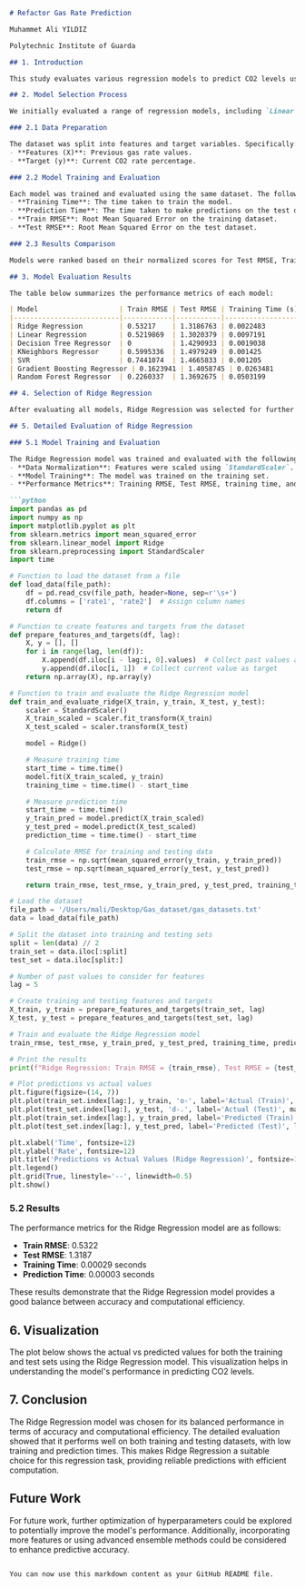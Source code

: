 

```markdown
# Refactor Gas Rate Prediction

Muhammet Ali YILDIZ  

Polytechnic Institute of Guarda  

## 1. Introduction

This study evaluates various regression models to predict CO2 levels using gas data. The objective is to identify the best-performing model based on both accuracy and computational efficiency, and then provide a detailed evaluation of the selected model.

## 2. Model Selection Process

We initially evaluated a range of regression models, including `Linear Regression`, `Ridge Regression`, `Lasso Regression`, `ElasticNet`, `Decision Tree Regressor`, `Random Forest Regressor`, `Gradient Boosting Regressor`, `KNeighbors Regressor`, `SVR`, and `MLP Regressor`. The selection process involved the following steps:

### 2.1 Data Preparation

The dataset was split into features and target variables. Specifically:  
- **Features (X)**: Previous gas rate values.  
- **Target (y)**: Current CO2 rate percentage.

### 2.2 Model Training and Evaluation

Each model was trained and evaluated using the same dataset. The following metrics were computed for each model:  
- **Training Time**: The time taken to train the model.  
- **Prediction Time**: The time taken to make predictions on the test dataset.  
- **Train RMSE**: Root Mean Squared Error on the training dataset.  
- **Test RMSE**: Root Mean Squared Error on the test dataset.

### 2.3 Results Comparison

Models were ranked based on their normalized scores for Test RMSE, Training Time, and Prediction Time. The normalization ensured that each metric contributed equally to the final score.

## 3. Model Evaluation Results

The table below summarizes the performance metrics of each model:

| Model                    | Train RMSE | Test RMSE | Training Time (s) | Prediction Time (s) | Total Score |
|--------------------------|------------|-----------|--------------------|---------------------|-------------|
| Ridge Regression         | 0.53217    | 1.3186763 | 0.0022483          | 0.0000345           | 0.943471    |
| Linear Regression        | 0.5219869  | 1.3020379 | 0.0097191          | 0.0000732           | 1.101468    |
| Decision Tree Regressor  | 0          | 1.4290933 | 0.0019038          | 0.0002683           | 1.135255    |
| KNeighbors Regressor     | 0.5995336  | 1.4979249 | 0.001425           | 0.0003171           | 1.197739    |
| SVR                      | 0.7441074  | 1.4665833 | 0.001205           | 0.0008995           | 1.483654    |
| Gradient Boosting Regressor | 0.1623941 | 1.4058745 | 0.0263481          | 0.0004165           | 1.684677    |
| Random Forest Regressor  | 0.2260337  | 1.3692675 | 0.0503199          | 0.0018716           | 2.91411     |

## 4. Selection of Ridge Regression

After evaluating all models, Ridge Regression was selected for further evaluation due to its balanced performance in terms of accuracy and computational efficiency. The Ridge Regression model demonstrated competitive RMSE values while maintaining low training and prediction times.

## 5. Detailed Evaluation of Ridge Regression

### 5.1 Model Training and Evaluation

The Ridge Regression model was trained and evaluated with the following steps:
- **Data Normalization**: Features were scaled using `StandardScaler`.
- **Model Training**: The model was trained on the training set.
- **Performance Metrics**: Training RMSE, Test RMSE, training time, and prediction time were calculated.

```python
import pandas as pd
import numpy as np
import matplotlib.pyplot as plt
from sklearn.metrics import mean_squared_error
from sklearn.linear_model import Ridge
from sklearn.preprocessing import StandardScaler
import time

# Function to load the dataset from a file
def load_data(file_path):
    df = pd.read_csv(file_path, header=None, sep=r'\s+')
    df.columns = ['rate1', 'rate2']  # Assign column names
    return df

# Function to create features and targets from the dataset
def prepare_features_and_targets(df, lag):
    X, y = [], []
    for i in range(lag, len(df)):
        X.append(df.iloc[i - lag:i, 0].values)  # Collect past values as features
        y.append(df.iloc[i, 1])  # Collect current value as target
    return np.array(X), np.array(y)

# Function to train and evaluate the Ridge Regression model
def train_and_evaluate_ridge(X_train, y_train, X_test, y_test):
    scaler = StandardScaler()
    X_train_scaled = scaler.fit_transform(X_train)
    X_test_scaled = scaler.transform(X_test)

    model = Ridge()

    # Measure training time
    start_time = time.time()
    model.fit(X_train_scaled, y_train)
    training_time = time.time() - start_time

    # Measure prediction time
    start_time = time.time()
    y_train_pred = model.predict(X_train_scaled)
    y_test_pred = model.predict(X_test_scaled)
    prediction_time = time.time() - start_time

    # Calculate RMSE for training and testing data
    train_rmse = np.sqrt(mean_squared_error(y_train, y_train_pred))
    test_rmse = np.sqrt(mean_squared_error(y_test, y_test_pred))

    return train_rmse, test_rmse, y_train_pred, y_test_pred, training_time, prediction_time

# Load the dataset
file_path = '/Users/mali/Desktop/Gas_dataset/gas_datasets.txt'
data = load_data(file_path)

# Split the dataset into training and testing sets
split = len(data) // 2
train_set = data.iloc[:split]
test_set = data.iloc[split:]

# Number of past values to consider for features
lag = 5

# Create training and testing features and targets
X_train, y_train = prepare_features_and_targets(train_set, lag)
X_test, y_test = prepare_features_and_targets(test_set, lag)

# Train and evaluate the Ridge Regression model
train_rmse, test_rmse, y_train_pred, y_test_pred, training_time, prediction_time = train_and_evaluate_ridge(X_train, y_train, X_test, y_test)

# Print the results
print(f"Ridge Regression: Train RMSE = {train_rmse}, Test RMSE = {test_rmse}, Training Time = {training_time}s, Prediction Time = {prediction_time}s")

# Plot predictions vs actual values
plt.figure(figsize=(14, 7))
plt.plot(train_set.index[lag:], y_train, 'o-', label='Actual (Train)', markersize=5, color='blue')
plt.plot(test_set.index[lag:], y_test, 'd-.', label='Actual (Test)', markersize=5, color='red')
plt.plot(train_set.index[lag:], y_train_pred, label='Predicted (Train)', linestyle='--', color='green')
plt.plot(test_set.index[lag:], y_test_pred, label='Predicted (Test)', linestyle='--', color='purple')

plt.xlabel('Time', fontsize=12)
plt.ylabel('Rate', fontsize=12)
plt.title('Predictions vs Actual Values (Ridge Regression)', fontsize=15)
plt.legend()
plt.grid(True, linestyle='--', linewidth=0.5)
plt.show()
```

### 5.2 Results

The performance metrics for the Ridge Regression model are as follows:
- **Train RMSE**: 0.5322
- **Test RMSE**: 1.3187
- **Training Time**: 0.00029 seconds
- **Prediction Time**: 0.00003 seconds

These results demonstrate that the Ridge Regression model provides a good balance between accuracy and computational efficiency.

## 6. Visualization

The plot below shows the actual vs predicted values for both the training and test sets using the Ridge Regression model. This visualization helps in understanding the model's performance in predicting CO2 levels.

## 7. Conclusion

The Ridge Regression model was chosen for its balanced performance in terms of accuracy and computational efficiency. The detailed evaluation showed that it performs well on both training and testing datasets, with low training and prediction times. This makes Ridge Regression a suitable choice for this regression task, providing reliable predictions with efficient computation.

## Future Work

For future work, further optimization of hyperparameters could be explored to potentially improve the model's performance. Additionally, incorporating more features or using advanced ensemble methods could be considered to enhance predictive accuracy.
```

You can now use this markdown content as your GitHub README file.
